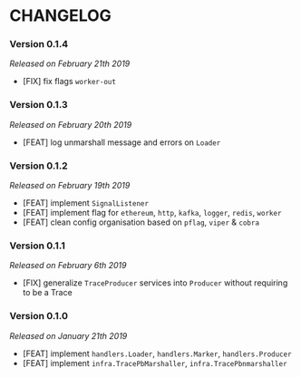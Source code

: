 # CHANGELOG

### Version 0.1.4

*Released on February 21th 2019*

- [FIX] fix flags `worker-out`

### Version 0.1.3

*Released on February 20th 2019*

- [FEAT] log unmarshall message and errors on  `Loader` 

### Version 0.1.2

*Released on February 19th 2019*

- [FEAT] implement `SignalListener`
- [FEAT] implement flag for `ethereum`, `http`, `kafka`, `logger`, `redis`, `worker`
- [FEAT] clean config organisation based on `pflag`, `viper` & `cobra`

### Version 0.1.1

*Released on February 6th 2019*

- [FIX] generalize `TraceProducer` services into `Producer` without requiring to be a Trace

### Version 0.1.0

*Released on January 21th 2019*

- [FEAT] implement ``handlers.Loader``, ``handlers.Marker``, ``handlers.Producer``
- [FEAT] implement ``infra.TracePbMarshaller``, ``infra.TracePbnmarshaller``